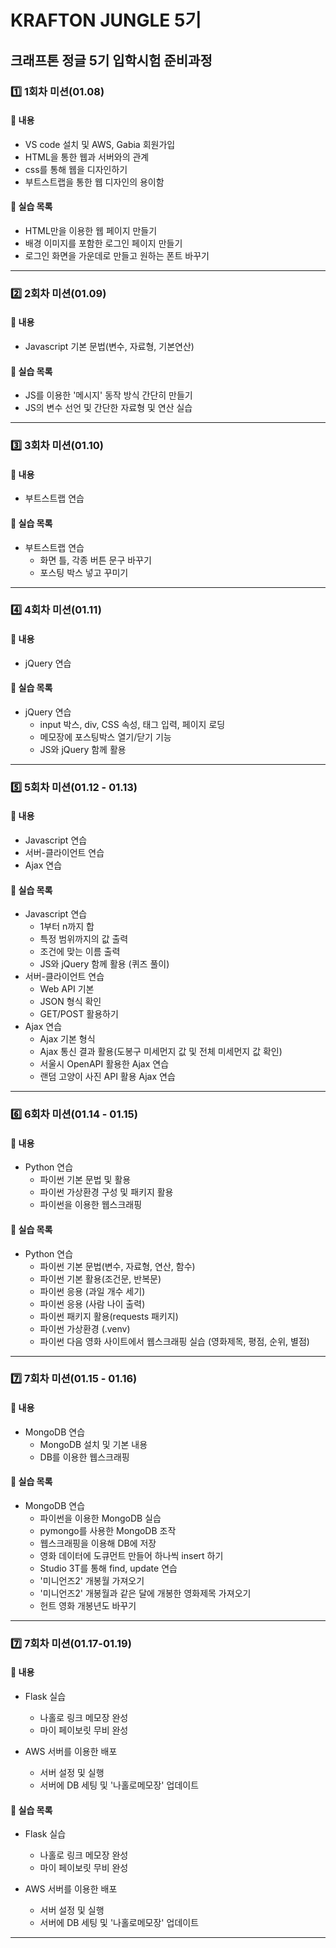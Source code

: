 # KRAFTON JUNGLE 5기
## 크래프톤 정글 5기 입학시험 준비과정

### 1️⃣ 1회차 미션(01.08)
#### 📌 내용
 - VS code 설치 및 AWS, Gabia 회원가입
 - HTML을 통한 웹과 서버와의 관계
 - css를 통해 웹을 디자인하기
 - 부트스트랩을 통한 웹 디자인의 용이함

#### 🎯 실습 목록
 - HTML만을 이용한 웹 페이지 만들기
 - 배경 이미지를 포함한 로그인 페이지 만들기
 - 로그인 화면을 가운데로 만들고 원하는 폰트 바꾸기
---------------
 
### 2️⃣ 2회차 미션(01.09)
#### 📌 내용
 - Javascript 기본 문법(변수, 자료형, 기본연산)

#### 🎯 실습 목록
 - JS를 이용한 '메시지' 동작 방식 간단히 만들기
 - JS의 변수 선언 및 간단한 자료형 및 연산 실습
---------------

### 3️⃣ 3회차 미션(01.10)
#### 📌 내용
 - 부트스트랩 연습

#### 🎯 실습 목록
  - 부트스트랩 연습
    - 화면 틀, 각종 버튼 문구 바꾸기
    - 포스팅 박스 넣고 꾸미기
---------------

### 4️⃣ 4회차 미션(01.11)
#### 📌 내용
 - jQuery 연습

#### 🎯 실습 목록
 - jQuery 연습
    - input 박스, div, CSS 속성, 태그 입력, 페이지 로딩
    - 메모장에 포스팅박스 열기/닫기 기능
    - JS와 jQuery 함께 활용
---------------

### 5️⃣ 5회차 미션(01.12 - 01.13)
#### 📌 내용
 - Javascript 연습
 - 서버-클라이언트 연습
 - Ajax 연습

#### 🎯 실습 목록
 - Javascript 연습
    - 1부터 n까지 합
    - 특정 범위까지의 값 출력
    - 조건에 맞는 이름 출력
    - JS와 jQuery 함께 활용 (퀴즈 풀이)
 - 서버-클라이언트 연습
    - Web API 기본
    - JSON 형식 확인
    - GET/POST 활용하기
 - Ajax 연습
    - Ajax 기본 형식
    - Ajax 통신 결과 활용(도봉구 미세먼지 값 및 전체 미세먼지 값 확인)
    - 서울시 OpenAPI 활용한 Ajax 연습
    - 랜덤 고양이 사진 API 활용 Ajax 연습
---------------

### 6️⃣ 6회차 미션(01.14 - 01.15)
#### 📌 내용
- Python 연습
   - 파이썬 기본 문법 및 활용
   - 파이썬 가상환경 구성 및 패키지 활용
   - 파이썬을 이용한 웹스크래핑

#### 🎯 실습 목록
- Python 연습
   - 파이썬 기본 문법(변수, 자료형, 연산, 함수)
   - 파이썬 기본 활용(조건문, 반복문)
   - 파이썬 응용 (과일 개수 세기)
   - 파이썬 응용 (사람 나이 출력)
   - 파이썬 패키지 활용(requests 패키지)
   - 파이썬 가상환경 (.venv)
   - 파이썬 다음 영화 사이트에서 웹스크래핑 실습 (영화제목, 평점, 순위, 별점)
---------------

### 7️⃣ 7회차 미션(01.15 - 01.16)
#### 📌 내용
- MongoDB 연습
   - MongoDB 설치 및 기본 내용
   - DB를 이용한 웹스크래핑

#### 🎯 실습 목록
- MongoDB 연습
   - 파이썬을 이용한 MongoDB 실습
   - pymongo를 사용한 MongoDB 조작
   - 웹스크래핑을 이용해 DB에 저장
   - 영화 데이터에 도큐먼트 만들어 하나씩 insert 하기
   - Studio 3T를 통해 find, update 연습
   - '미니언즈2' 개봉월 가져오기
   - '미니언즈2' 개봉월과 같은 달에 개봉한 영화제목 가져오기
   - 헌트 영화 개봉년도 바꾸기
---------------

### 7️⃣ 7회차 미션(01.17-01.19)
#### 📌 내용
- Flask 실습
   - 나홀로 링크 메모장 완성
   - 마이 페이보릿 무비 완성

- AWS 서버를 이용한 배포
   - 서버 설정 및 실행
   - 서버에 DB 세팅 및 '나홀로메모장' 업데이트

#### 🎯 실습 목록
- Flask 실습
   - 나홀로 링크 메모장 완성
   - 마이 페이보릿 무비 완성

- AWS 서버를 이용한 배포
   - 서버 설정 및 실행
   - 서버에 DB 세팅 및 '나홀로메모장' 업데이트
---------------
